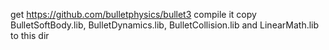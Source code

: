 get https://github.com/bulletphysics/bullet3 
compile it 
copy BulletSoftBody.lib, BulletDynamics.lib, BulletCollision.lib and LinearMath.lib to this dir
